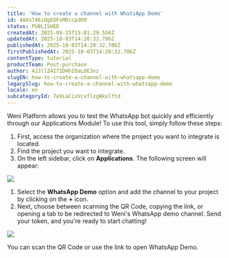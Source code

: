 ```yaml
---
title: 'How to create a channel with WhatsApp Demo'
id: 4AXs746iQgEDFxMDccpdO9
status: PUBLISHED
createdAt: 2025-09-15T15:01:29.556Z
updatedAt: 2025-10-03T14:20:32.706Z
publishedAt: 2025-10-03T14:20:32.706Z
firstPublishedAt: 2025-10-03T14:20:32.706Z
contentType: tutorial
productTeam: Post-purchase
author: 4JJllZ4I71DHhIOaLOE3nz
slugEN: how-to-create-a-channel-with-whatsapp-demo
legacySlug: how-to-create-a-channel-with-whatsapp-demo
locale: en
subcategoryId: 7e9LaCixVcvflzgWkxlftd
---
```


Weni Platform allows you to test the WhatsApp bot quickly and efficiently through our Applications Module! To use this tool, simply follow these steps:

1. First, access the organization where the project you want to integrate is located.
2. Find the project you want to integrate.
3. On the left sidebar, click on **Applications**. The following screen will appear:

![](https://cdn.statically.io/gh/vtexdocs/help-center-content/refs/heads/main/docs/en/tutorials/weni-by-vtex/integrations/how-to-create-a-channel-with-whatsapp-demo_1.png)

1. Select the **WhatsApp Demo** option and add the channel to your project by clicking on the **\+** icon.
2. Next, choose between scanning the QR Code, copying the link, or opening a tab to be redirected to Weni's WhatsApp demo channel. Send your token, and you're ready to start chatting!

![](https://cdn.statically.io/gh/vtexdocs/help-center-content/refs/heads/main/docs/en/tutorials/weni-by-vtex/integrations/how-to-create-a-channel-with-whatsapp-demo_2.png)

You can scan the QR Code or use the link to open WhatsApp Demo.
